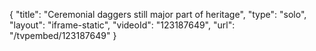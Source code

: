 {
    "title": "Ceremonial daggers still major part of heritage",
    "type": "solo",
    "layout": "iframe-static",
    "videoId": "123187649",
    "url": "\/tvpembed\/123187649"
}